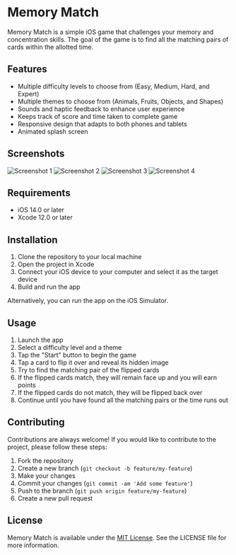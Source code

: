 # Memory Match

Memory Match is a simple iOS game that challenges your memory and concentration skills. The goal of the game is to find all the matching pairs of cards within the allotted time.

## Features

- Multiple difficulty levels to choose from (Easy, Medium, Hard, and Expert)
- Multiple themes to choose from (Animals, Fruits, Objects, and Shapes)
- Sounds and haptic feedback to enhance user experience
- Keeps track of score and time taken to complete game
- Responsive design that adapts to both phones and tablets
- Animated splash screen

## Screenshots

![Screenshot 1](./shots/seetings.png)
![Screenshot 2](./shots/start.png)
![Screenshot 3](./shots/game_scene_1.png)
![Screenshot 4](./shots/game_scene_2.png)

## Requirements

- iOS 14.0 or later
- Xcode 12.0 or later

## Installation

1. Clone the repository to your local machine
2. Open the project in Xcode
3. Connect your iOS device to your computer and select it as the target device
4. Build and run the app

Alternatively, you can run the app on the iOS Simulator.

## Usage

1. Launch the app
2. Select a difficulty level and a theme
3. Tap the "Start" button to begin the game
4. Tap a card to flip it over and reveal its hidden image
5. Try to find the matching pair of the flipped cards
6. If the flipped cards match, they will remain face up and you will earn points
7. If the flipped cards do not match, they will be flipped back over
8. Continue until you have found all the matching pairs or the time runs out

## Contributing

Contributions are always welcome! If you would like to contribute to the project, please follow these steps:

1. Fork the repository
2. Create a new branch (`git checkout -b feature/my-feature`)
3. Make your changes
4. Commit your changes (`git commit -am 'Add some feature'`)
5. Push to the branch (`git push origin feature/my-feature`)
6. Create a new pull request

## License

Memory Match is available under the [MIT License](https://opensource.org/licenses/MIT). See the LICENSE file for more information.


